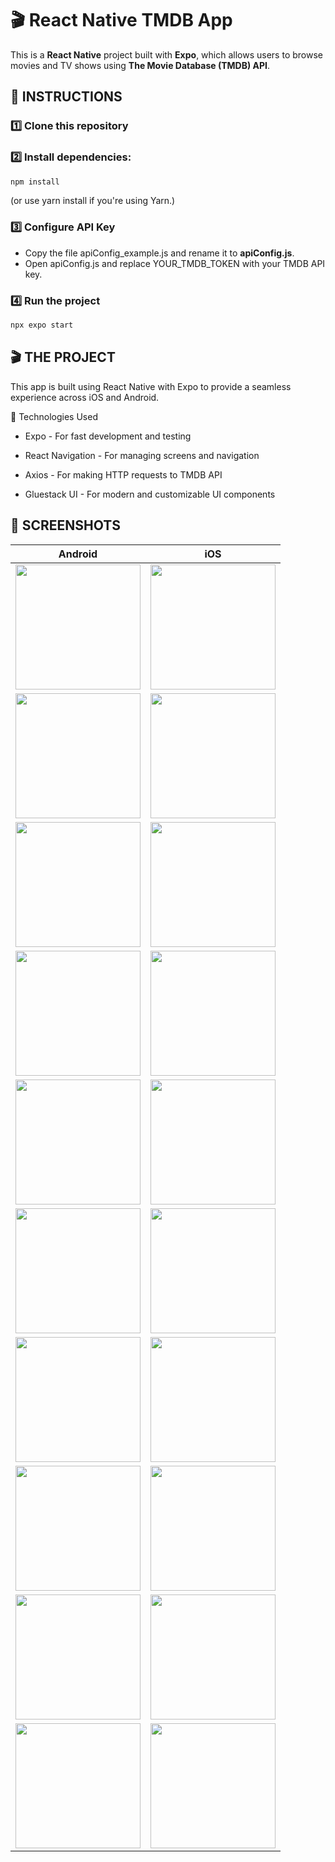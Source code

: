 # 🎬 React Native TMDB App

This is a **React Native** project built with **Expo**, which allows users to browse movies and TV shows using **The Movie Database (TMDB) API**.

## 📜 INSTRUCTIONS

### 1️⃣ Clone this repository

### 2️⃣ Install dependencies:

```sh
npm install
```

(or use yarn install if you're using Yarn.)

### 3️⃣ Configure API Key

- Copy the file apiConfig_example.js and rename it to **apiConfig.js**.
- Open apiConfig.js and replace YOUR_TMDB_TOKEN with your TMDB API key.

### 4️⃣ Run the project

```sh
npx expo start
```

## 🎬 THE PROJECT

This app is built using React Native with Expo to provide a seamless experience across iOS and Android.

🔹 Technologies Used

- Expo - For fast development and testing

- React Navigation - For managing screens and navigation

- Axios - For making HTTP requests to TMDB API

- Gluestack UI - For modern and customizable UI components

## 📸 SCREENSHOTS

| Android                                                          | iOS                                                          |
| ---------------------------------------------------------------- | ------------------------------------------------------------ |
| <img src="assets/screenshots/android_movies_1.jpg" width="200"/> | <img src="assets/screenshots/ios_movies_1.png" width="200"/> |
| <img src="assets/screenshots/android_movies_2.jpg" width="200"/> | <img src="assets/screenshots/ios_movies_2.png" width="200"/> |
| <img src="assets/screenshots/android_movies_3.jpg" width="200"/> | <img src="assets/screenshots/ios_movies_3.png" width="200"/> |
| <img src="assets/screenshots/android_search_1.jpg" width="200"/> | <img src="assets/screenshots/ios_search_1.png" width="200"/> |
| <img src="assets/screenshots/android_search_2.jpg" width="200"/> | <img src="assets/screenshots/ios_search_2.png" width="200"/> |
| <img src="assets/screenshots/android_search_3.jpg" width="200"/> | <img src="assets/screenshots/ios_search_3.png" width="200"/> |
| <img src="assets/screenshots/android_tv_1.jpg" width="200"/>     | <img src="assets/screenshots/ios_tv_1.png" width="200"/>     |
| <img src="assets/screenshots/android_tv_2.jpg" width="200"/>     | <img src="assets/screenshots/ios_tv_2.png" width="200"/>     |
| <img src="assets/screenshots/android_tv_3.jpg" width="200"/>     | <img src="assets/screenshots/ios_tv_3.png" width="200"/>     |
| <img src="assets/screenshots/android_tv_4.jpg" width="200"/>     | <img src="assets/screenshots/ios_tv_4.png" width="200"/>     |
